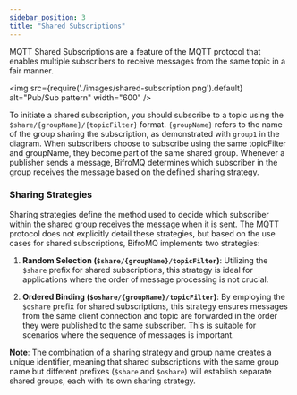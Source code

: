 ```yaml
---
sidebar_position: 3
title: "Shared Subscriptions"
---
```


MQTT Shared Subscriptions are a feature of the MQTT protocol that enables multiple subscribers to receive messages from the same topic in a fair manner.

<img src={require('./images/shared-subscription.png').default} alt="Pub/Sub pattern" width="600" />

To initiate a shared subscription, you should subscribe to a topic using the `$share/{groupName}/{topicFilter}` format. `{groupName}` refers to the name of the group sharing the subscription, as demonstrated with `group1` in the diagram.
When subscribers choose to subscribe using the same topicFilter and groupName, they become part of the same shared group. Whenever a publisher sends a message, BifroMQ determines which subscriber in the group receives the message based on the defined sharing strategy.

### Sharing Strategies

Sharing strategies define the method used to decide which subscriber within the shared group receives the message when it is sent. The MQTT protocol does not explicitly detail these strategies, but based on the use cases for shared subscriptions, BifroMQ implements two strategies:

1. **Random Selection (`$share/{groupName}/topicFilter`)**: Utilizing the `$share` prefix for shared subscriptions, this strategy is ideal for applications where the order of message processing is not crucial.

2. **Ordered Binding (`$oshare/{groupName}/topicFilter`)**: By employing the `$oshare` prefix for shared subscriptions, this strategy ensures messages from the same client connection and topic are forwarded in the order they were published to the same subscriber. This is suitable for scenarios where the sequence of messages is important.

**Note**: The combination of a sharing strategy and group name creates a unique identifier, meaning that shared subscriptions with the same group name but different prefixes (`$share` and `$oshare`) will establish separate shared groups, each with its own sharing strategy.
